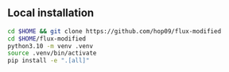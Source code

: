 ## Local installation

```bash
cd $HOME && git clone https://github.com/hop09/flux-modified
cd $HOME/flux-modified
python3.10 -m venv .venv
source .venv/bin/activate
pip install -e ".[all]"
```
